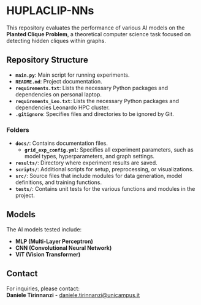 # HUPLACLIP-NNs

This repository evaluates the performance of various AI models on the **Planted Clique Problem**, a theoretical computer science task focused on detecting hidden cliques within graphs.

## Repository Structure

- **`main.py`**: Main script for running experiments.
- **`README.md`**: Project documentation.
- **`requirements.txt`**: Lists the necessary Python packages and dependencies on personal laptop.
- **`requirements_Leo.txt`**: Lists the necessary Python packages and dependencies Leonardo HPC cluster.
- **`.gitignore`**: Specifies files and directories to be ignored by Git.

### Folders

- **`docs/`**: Contains documentation files.
  - **`grid_exp_config.yml`**: Specifies all experiment parameters, such as model types, hyperparameters, and graph settings.
- **`results/`**: Directory where experiment results are saved.
- **`scripts/`**: Additional scripts for setup, preprocessing, or visualizations.
- **`src/`**: Source files that include modules for data generation, model definitions, and training functions.
- **`tests/`**: Contains unit tests for the various functions and modules in the project.


## Models

The AI models tested include:
- **MLP (Multi-Layer Perceptron)**
- **CNN (Convolutional Neural Network)**
- **ViT (Vision Transformer)**

## Contact

For inquiries, please contact:  
**Daniele Tirinnanzi** - [daniele.tirinnanzi@unicampus.it](mailto:daniele.tirinnanzi@unicampus.it)
